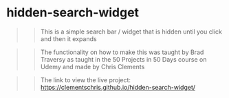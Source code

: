 # hidden-search-widget

>> This is a simple search bar / widget that is hidden until you click and then it expands

>> The functionality on how to make this was taught by Brad Traversy as taught in the 50 Projects in 50 Days course on Udemy and made by Chris Clements

>> The link to view the live project: https://clementschris.github.io/hidden-search-widget/